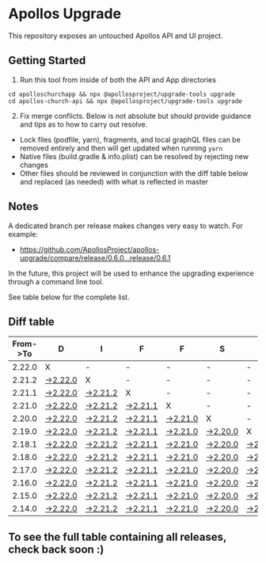 # Apollos Upgrade

This repository exposes an untouched Apollos API and UI project.

## Getting Started

1. Run this tool from inside of both the API and App directories

```
cd apolloschurchapp && npx @apollosproject/upgrade-tools upgrade
cd apollos-church-api && npx @apollosproject/upgrade-tools upgrade
```

2. Fix merge conflicts. Below is not absolute but should provide guidance and tips as to how to carry out resolve.
* Lock files (podfile, yarn), fragments, and local graphQL files can be removed entirely and then will get updated when running `yarn`
* Native files (build.gradle & info.plist) can be resolved by rejecting new changes
* Other files should be reviewed in conjunction with the diff table below and replaced (as needed) with what is reflected in master

## Notes

A dedicated branch per release makes changes very easy
to watch. For example:

* https://github.com/ApollosProject/apollos-upgrade/compare/release/0.6.0...release/0.6.1

In the future, this project will be used to enhance the upgrading experience through a command line tool.

See table below for the complete list.

## Diff table

| From->To | D                                                                                                    | I                                                                                                    | F                                                                                                    | F                                                                                                    | S                                                                                                    |                                                                                                      | =                                                                                                    | =                                                                                                    |                                                                                                      | F                                                                                                    | U                                                                                                    | N   |
| -------- | ---------------------------------------------------------------------------------------------------- | ---------------------------------------------------------------------------------------------------- | ---------------------------------------------------------------------------------------------------- | ---------------------------------------------------------------------------------------------------- | ---------------------------------------------------------------------------------------------------- | ---------------------------------------------------------------------------------------------------- | ---------------------------------------------------------------------------------------------------- | ---------------------------------------------------------------------------------------------------- | ---------------------------------------------------------------------------------------------------- | ---------------------------------------------------------------------------------------------------- | ---------------------------------------------------------------------------------------------------- | --- |
| 2.22.0   | X                                                                                                    | -                                                                                                    | -                                                                                                    | -                                                                                                    | -                                                                                                    | -                                                                                                    | -                                                                                                    | -                                                                                                    | -                                                                                                    | -                                                                                                    | -                                                                                                    | -   |
| 2.21.2   | [->2.22.0](https://github.com/ApollosProject/apollos-upgrade/compare/release/2.21.2..release/2.22.0) | X                                                                                                    | -                                                                                                    | -                                                                                                    | -                                                                                                    | -                                                                                                    | -                                                                                                    | -                                                                                                    | -                                                                                                    | -                                                                                                    | -                                                                                                    | -   |
| 2.21.1   | [->2.22.0](https://github.com/ApollosProject/apollos-upgrade/compare/release/2.21.1..release/2.22.0) | [->2.21.2](https://github.com/ApollosProject/apollos-upgrade/compare/release/2.21.1..release/2.21.2) | X                                                                                                    | -                                                                                                    | -                                                                                                    | -                                                                                                    | -                                                                                                    | -                                                                                                    | -                                                                                                    | -                                                                                                    | -                                                                                                    | -   |
| 2.21.0   | [->2.22.0](https://github.com/ApollosProject/apollos-upgrade/compare/release/2.21.0..release/2.22.0) | [->2.21.2](https://github.com/ApollosProject/apollos-upgrade/compare/release/2.21.0..release/2.21.2) | [->2.21.1](https://github.com/ApollosProject/apollos-upgrade/compare/release/2.21.0..release/2.21.1) | X                                                                                                    | -                                                                                                    | -                                                                                                    | -                                                                                                    | -                                                                                                    | -                                                                                                    | -                                                                                                    | -                                                                                                    | -   |
| 2.20.0   | [->2.22.0](https://github.com/ApollosProject/apollos-upgrade/compare/release/2.20.0..release/2.22.0) | [->2.21.2](https://github.com/ApollosProject/apollos-upgrade/compare/release/2.20.0..release/2.21.2) | [->2.21.1](https://github.com/ApollosProject/apollos-upgrade/compare/release/2.20.0..release/2.21.1) | [->2.21.0](https://github.com/ApollosProject/apollos-upgrade/compare/release/2.20.0..release/2.21.0) | X                                                                                                    | -                                                                                                    | -                                                                                                    | -                                                                                                    | -                                                                                                    | -                                                                                                    | -                                                                                                    | -   |
| 2.19.0   | [->2.22.0](https://github.com/ApollosProject/apollos-upgrade/compare/release/2.19.0..release/2.22.0) | [->2.21.2](https://github.com/ApollosProject/apollos-upgrade/compare/release/2.19.0..release/2.21.2) | [->2.21.1](https://github.com/ApollosProject/apollos-upgrade/compare/release/2.19.0..release/2.21.1) | [->2.21.0](https://github.com/ApollosProject/apollos-upgrade/compare/release/2.19.0..release/2.21.0) | [->2.20.0](https://github.com/ApollosProject/apollos-upgrade/compare/release/2.19.0..release/2.20.0) | X                                                                                                    | -                                                                                                    | -                                                                                                    | -                                                                                                    | -                                                                                                    | -                                                                                                    | -   |
| 2.18.1   | [->2.22.0](https://github.com/ApollosProject/apollos-upgrade/compare/release/2.18.1..release/2.22.0) | [->2.21.2](https://github.com/ApollosProject/apollos-upgrade/compare/release/2.18.1..release/2.21.2) | [->2.21.1](https://github.com/ApollosProject/apollos-upgrade/compare/release/2.18.1..release/2.21.1) | [->2.21.0](https://github.com/ApollosProject/apollos-upgrade/compare/release/2.18.1..release/2.21.0) | [->2.20.0](https://github.com/ApollosProject/apollos-upgrade/compare/release/2.18.1..release/2.20.0) | [->2.19.0](https://github.com/ApollosProject/apollos-upgrade/compare/release/2.18.1..release/2.19.0) | X                                                                                                    | -                                                                                                    | -                                                                                                    | -                                                                                                    | -                                                                                                    | -   |
| 2.18.0   | [->2.22.0](https://github.com/ApollosProject/apollos-upgrade/compare/release/2.18.0..release/2.22.0) | [->2.21.2](https://github.com/ApollosProject/apollos-upgrade/compare/release/2.18.0..release/2.21.2) | [->2.21.1](https://github.com/ApollosProject/apollos-upgrade/compare/release/2.18.0..release/2.21.1) | [->2.21.0](https://github.com/ApollosProject/apollos-upgrade/compare/release/2.18.0..release/2.21.0) | [->2.20.0](https://github.com/ApollosProject/apollos-upgrade/compare/release/2.18.0..release/2.20.0) | [->2.19.0](https://github.com/ApollosProject/apollos-upgrade/compare/release/2.18.0..release/2.19.0) | [->2.18.1](https://github.com/ApollosProject/apollos-upgrade/compare/release/2.18.0..release/2.18.1) | X                                                                                                    | -                                                                                                    | -                                                                                                    | -                                                                                                    | -   |
| 2.17.0   | [->2.22.0](https://github.com/ApollosProject/apollos-upgrade/compare/release/2.17.0..release/2.22.0) | [->2.21.2](https://github.com/ApollosProject/apollos-upgrade/compare/release/2.17.0..release/2.21.2) | [->2.21.1](https://github.com/ApollosProject/apollos-upgrade/compare/release/2.17.0..release/2.21.1) | [->2.21.0](https://github.com/ApollosProject/apollos-upgrade/compare/release/2.17.0..release/2.21.0) | [->2.20.0](https://github.com/ApollosProject/apollos-upgrade/compare/release/2.17.0..release/2.20.0) | [->2.19.0](https://github.com/ApollosProject/apollos-upgrade/compare/release/2.17.0..release/2.19.0) | [->2.18.1](https://github.com/ApollosProject/apollos-upgrade/compare/release/2.17.0..release/2.18.1) | [->2.18.0](https://github.com/ApollosProject/apollos-upgrade/compare/release/2.17.0..release/2.18.0) | X                                                                                                    | -                                                                                                    | -                                                                                                    | -   |
| 2.16.0   | [->2.22.0](https://github.com/ApollosProject/apollos-upgrade/compare/release/2.16.0..release/2.22.0) | [->2.21.2](https://github.com/ApollosProject/apollos-upgrade/compare/release/2.16.0..release/2.21.2) | [->2.21.1](https://github.com/ApollosProject/apollos-upgrade/compare/release/2.16.0..release/2.21.1) | [->2.21.0](https://github.com/ApollosProject/apollos-upgrade/compare/release/2.16.0..release/2.21.0) | [->2.20.0](https://github.com/ApollosProject/apollos-upgrade/compare/release/2.16.0..release/2.20.0) | [->2.19.0](https://github.com/ApollosProject/apollos-upgrade/compare/release/2.16.0..release/2.19.0) | [->2.18.1](https://github.com/ApollosProject/apollos-upgrade/compare/release/2.16.0..release/2.18.1) | [->2.18.0](https://github.com/ApollosProject/apollos-upgrade/compare/release/2.16.0..release/2.18.0) | [->2.17.0](https://github.com/ApollosProject/apollos-upgrade/compare/release/2.16.0..release/2.17.0) | X                                                                                                    | -                                                                                                    | -   |
| 2.15.0   | [->2.22.0](https://github.com/ApollosProject/apollos-upgrade/compare/release/2.15.0..release/2.22.0) | [->2.21.2](https://github.com/ApollosProject/apollos-upgrade/compare/release/2.15.0..release/2.21.2) | [->2.21.1](https://github.com/ApollosProject/apollos-upgrade/compare/release/2.15.0..release/2.21.1) | [->2.21.0](https://github.com/ApollosProject/apollos-upgrade/compare/release/2.15.0..release/2.21.0) | [->2.20.0](https://github.com/ApollosProject/apollos-upgrade/compare/release/2.15.0..release/2.20.0) | [->2.19.0](https://github.com/ApollosProject/apollos-upgrade/compare/release/2.15.0..release/2.19.0) | [->2.18.1](https://github.com/ApollosProject/apollos-upgrade/compare/release/2.15.0..release/2.18.1) | [->2.18.0](https://github.com/ApollosProject/apollos-upgrade/compare/release/2.15.0..release/2.18.0) | [->2.17.0](https://github.com/ApollosProject/apollos-upgrade/compare/release/2.15.0..release/2.17.0) | [->2.16.0](https://github.com/ApollosProject/apollos-upgrade/compare/release/2.15.0..release/2.16.0) | X                                                                                                    | -   |
| 2.14.0   | [->2.22.0](https://github.com/ApollosProject/apollos-upgrade/compare/release/2.14.0..release/2.22.0) | [->2.21.2](https://github.com/ApollosProject/apollos-upgrade/compare/release/2.14.0..release/2.21.2) | [->2.21.1](https://github.com/ApollosProject/apollos-upgrade/compare/release/2.14.0..release/2.21.1) | [->2.21.0](https://github.com/ApollosProject/apollos-upgrade/compare/release/2.14.0..release/2.21.0) | [->2.20.0](https://github.com/ApollosProject/apollos-upgrade/compare/release/2.14.0..release/2.20.0) | [->2.19.0](https://github.com/ApollosProject/apollos-upgrade/compare/release/2.14.0..release/2.19.0) | [->2.18.1](https://github.com/ApollosProject/apollos-upgrade/compare/release/2.14.0..release/2.18.1) | [->2.18.0](https://github.com/ApollosProject/apollos-upgrade/compare/release/2.14.0..release/2.18.0) | [->2.17.0](https://github.com/ApollosProject/apollos-upgrade/compare/release/2.14.0..release/2.17.0) | [->2.16.0](https://github.com/ApollosProject/apollos-upgrade/compare/release/2.14.0..release/2.16.0) | [->2.15.0](https://github.com/ApollosProject/apollos-upgrade/compare/release/2.14.0..release/2.15.0) | X   |

## To see the full table containing all releases, check back soon :)
